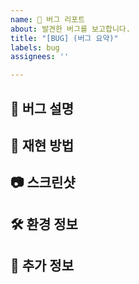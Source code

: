 ```yaml
---
name: 🐞 버그 리포트
about: 발견한 버그를 보고합니다.
title: "[BUG] (버그 요약)"
labels: bug
assignees: ''

---
```


## 🐞 버그 설명
<!-- 버그가 발생한 상황을 설명해주세요. -->


## 🔄 재현 방법
<!-- 
1. 어떤 작업을 했는지 단계별로 설명해주세요.
2. 특정 환경에서만 발생하는지 여부를 알려주세요.
 -->


## 📷 스크린샷
<!-- 가능하다면 오류 메시지 또는 관련된 스크린샷을 첨부해주세요. -->


## 🛠 환경 정보
<!--
- OS: [예: Windows 10, macOS Monterey]
- 브라우저: [예: Chrome, Firefox]
- 프레임워크 및 버전: [예: React 18, Django 4.0]
-->


## 🚀 추가 정보
<!-- 추가로 남기고 싶은 내용이 있다면 작성해주세요. -->